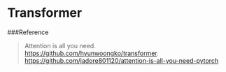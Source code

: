 # Transformer

###Reference
  >Attention is all you need.
  >https://github.com/hyunwoongko/transformer. 
  >https://github.com/jadore801120/attention-is-all-you-need-pytorch
  >
